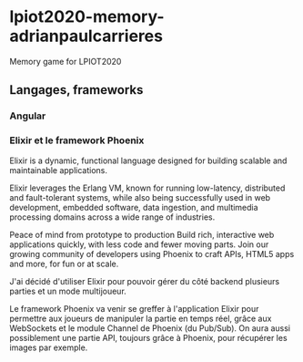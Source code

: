 # lpiot2020-memory-adrianpaulcarrieres
Memory game for LPIOT2020

## Langages, frameworks

### Angular

### Elixir et le framework Phoenix

Elixir is a dynamic, functional language designed for building scalable and maintainable applications.

Elixir leverages the Erlang VM, known for running low-latency, distributed and fault-tolerant systems, while also being successfully used in web development, embedded software, data ingestion, and multimedia processing domains across a wide range of industries.

Peace of mind from prototype to production
Build rich, interactive web applications quickly, with less code and fewer moving parts. Join our growing community of developers using Phoenix to craft APIs, HTML5 apps and more, for fun or at scale.

J'ai décidé d'utiliser Elixir pour pouvoir gérer du côté backend plusieurs parties et un mode multijoueur.

Le framework Phoenix va venir se greffer à l'application Elixir pour permettre aux joueurs de manipuler la partie en temps réel, grâce aux WebSockets et le module Channel de Phoenix (du Pub/Sub). On aura aussi possiblement une partie API, toujours grâce à Phoenix, pour récupérer les images par exemple.